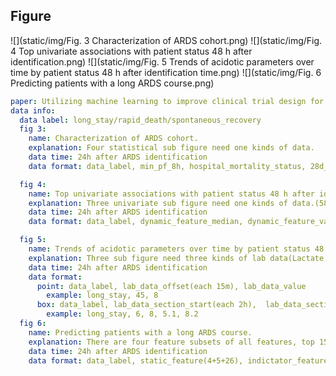 
## Figure
![](static/img/Fig. 3 Characterization of ARDS cohort.png)
![](static/img/Fig. 4 Top univariate associations with patient status 48 h after identification.png)
![](static/img/Fig. 5 Trends of acidotic parameters over time by patient status 48 h after identification time.png)
![](static/img/Fig. 6 Predicting patients with a long ARDS course.png)
```yaml
paper: Utilizing machine learning to improve clinical trial design for acute respiratory distress syndrome
data info:
  data label: long_stay/rapid_death/spontaneous_recovery
  fig 3:
    name: Characterization of ARDS cohort.
    explanation: Four statistical sub figure need one kinds of data.
    data time: 24h after ARDS identification
    data format: data_label, min_pf_8h, hospital_mortality_status, 28d_mortality_status, icu_mortality_status, age, apache_score, hospital_los, icu_los, admission_diagnosis_group

  fig 4:
    name: Top univariate associations with patient status 48 h after identification.
    explanation: Three univariate sub figure need one kinds of data.(58 dynamic features)
    data time: 24h after ARDS identification
    data format: data_label, dynamic_feature_median, dynamic_feature_variance, dynamic_feature_rate_change

  fig 5:
    name: Trends of acidotic parameters over time by patient status 48 h after identification time.
    explanation: Three sub figure need three kinds of lab data(Lactate,PH and Bicarbonate), each lab data need two types of data(point and box).So there are six files of this experiment.
    data time: 24h after ARDS identification
    data format:
      point: data_label, lab_data_offset(each 15m), lab_data_value
        example: long_stay, 45, 8
      box: data_label, lab_data_section_start(each 2h),  lab_data_section_end， lab_data_section_25th, lab_data_section_75th
        example: long_stay, 6, 8, 5.1, 8.2
  fig 6:
    name: Predicting patients with a long ARDS course.
    explanation: There are four feature subsets of all features, top 15 features, bortua selection features and P/F ratio only, which used to train model.
    data time: 24h after ARDS identification
    data format: data_label, static_feature(4+5+26), indictator_feature(10) and dynamic_feature(58*3)

```